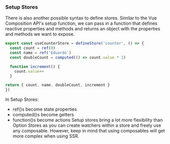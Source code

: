 ### Setup Stores
There is also another possible syntax to define stores. Similar to the Vue Composition API's setup function, we can pass
in a function that defines reactive properties and methods and returns an object with the properties and methods we want
to expose.

```js
export const useCounterStore = defineStore('counter', () => {
  const count = ref(0)
  const name = ref('Eduardo')
  const doubleCount = computed(() => count.value * 2)

  function increment() {
    count.value++
  }

return { count, name, doubleCount, increment }
})
```
In Setup Stores:

- ref()s become state properties
- computed()s become getters
- function()s become actions
Setup stores bring a lot more flexibility than Option Stores as you can create watchers within a store and freely use
any composable. However, keep in mind that using composables will get more complex when using SSR.